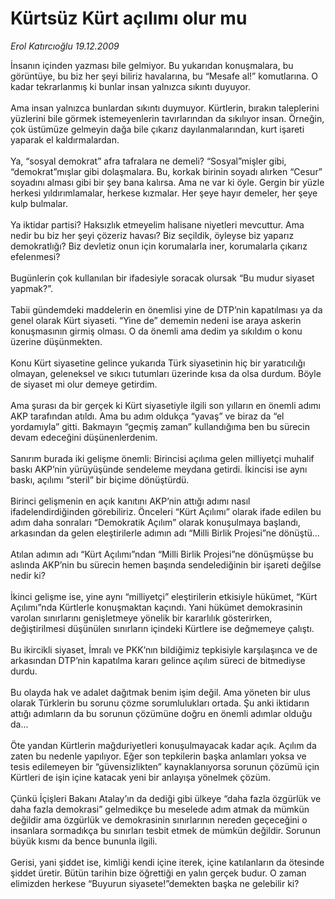# Kürtsüz Kürt açılımı olur mu

*Erol Katırcıoğlu 19.12.2009*

<div class="yazi">İnsanın içinden yazması bile gelmiyor. Bu yukarıdan konuşmalara, bu görüntüye, bu biz her şeyi biliriz havalarına, bu “Mesafe al!” komutlarına. O kadar tekrarlanmış ki bunlar insan yalnızca sıkıntı duyuyor. <br/><br/>Ama insan yalnızca bunlardan sıkıntı duymuyor. Kürtlerin, bırakın taleplerini yüzlerini bile görmek istemeyenlerin tavırlarından da sıkılıyor insan. Örneğin, çok üstümüze gelmeyin dağa bile çıkarız dayılanmalarından, kurt işareti yaparak el kaldırmalardan. <br/><br/>Ya, “sosyal demokrat” afra tafralara ne demeli? “Sosyal”mişler gibi, “demokrat”mışlar gibi dolaşmalara. Bu, korkak birinin soyadı alırken “Cesur” soyadını alması gibi bir şey bana kalırsa. Ama ne var ki öyle. Gergin bir yüzle herkesi yıldırımlamalar, herkese kızmalar. Her şeye hayır demeler, her şeye kulp bulmalar. <br/><br/>Ya iktidar partisi? Haksızlık etmeyelim halisane niyetleri mevcuttur. Ama nedir bu biz her şeyi çözeriz havası? Biz seçildik, öyleyse biz yaparız demokratlığı? Biz devletiz onun için korumalarla iner, korumalarla çıkarız efelenmesi? <br/><br/>Bugünlerin çok kullanılan bir ifadesiyle soracak olursak “Bu mudur siyaset yapmak?”. <br/><br/>Tabii gündemdeki maddelerin en önemlisi yine de DTP’nin kapatılması ya da genel olarak Kürt siyaseti. “Yine de” dememin nedeni ise araya askerin konuşmasının girmiş olması. O da önemli ama dedim ya sıkıldım o konu üzerine düşünmekten. <br/><br/>Konu Kürt siyasetine gelince yukarıda Türk siyasetinin hiç bir yaratıcılığı olmayan, geleneksel ve sıkıcı tutumları üzerinde kısa da olsa durdum. Böyle de siyaset mi olur demeye getirdim. <br/><br/>Ama şurası da bir gerçek ki Kürt siyasetiyle ilgili son yılların en önemli adımı AKP tarafından atıldı. Ama bu adım oldukça “yavaş” ve biraz da “el yordamıyla” gitti. Bakmayın “geçmiş zaman” kullandığıma ben bu sürecin devam edeceğini düşünenlerdenim. <br/><br/>Sanırım burada iki gelişme önemli: Birincisi açılıma gelen milliyetçi muhalif baskı AKP’nin yürüyüşünde sendeleme meydana getirdi. İkincisi ise aynı baskı, açılımı “steril” bir biçime dönüştürdü. <br/><br/>Birinci gelişmenin en açık kanıtını AKP’nin attığı adımı nasıl ifadelendirdiğinden görebiliriz. Önceleri “Kürt Açılımı” olarak ifade edilen bu adım daha sonraları “Demokratik Açılım” olarak konuşulmaya başlandı, arkasından da gelen eleştirilerle adımın adı “Milli Birlik Projesi”ne dönüştü... <br/><br/>Atılan adımın adı “Kürt Açılımı”ndan “Milli Birlik Projesi”ne dönüşmüşse bu aslında AKP’nin bu sürecin hemen başında sendelediğinin bir işareti değilse nedir ki? <br/><br/>İkinci gelişme ise, yine aynı “milliyetçi” eleştirilerin etkisiyle hükümet, “Kürt Açılımı”nda Kürtlerle konuşmaktan kaçındı. Yani hükümet demokrasinin varolan sınırlarını genişletmeye yönelik bir kararlılık gösterirken, değiştirilmesi düşünülen sınırların içindeki Kürtlere ise değmemeye çalıştı. <br/><br/>Bu ikircikli siyaset, İmralı ve PKK’nın bildiğimiz tepkisiyle karşılaşınca ve de arkasından DTP’nin kapatılma kararı gelince açılım süreci de bitmediyse durdu. <br/><br/>Bu olayda hak ve adalet dağıtmak benim işim değil. Ama yöneten bir ulus olarak Türklerin bu sorunu çözme sorumlulukları ortada. Şu anki iktidarın attığı adımların da bu sorunun çözümüne doğru en önemli adımlar olduğu da... <br/><br/>Öte yandan Kürtlerin mağduriyetleri konuşulmayacak kadar açık. Açılım da zaten bu nedenle yapılıyor. Eğer son tepkilerin başka anlamları yoksa ve tesis edilemeyen bir “güvensizlikten” kaynaklanıyorsa sorunun çözümü için Kürtleri de işin içine katacak yeni bir anlayışa yönelmek çözüm. <br/><br/>Çünkü İçişleri Bakanı Atalay’ın da dediği gibi ülkeye “daha fazla özgürlük ve daha fazla demokrasi” gelmedikçe bu meselede adım atmak da mümkün değildir ama özgürlük ve demokrasinin sınırlarının nereden geçeceğini o insanlara sormadıkça bu sınırları tesbit etmek de mümkün değildir. Sorunun büyük kısmı da bence bununla ilgili. <br/><br/>Gerisi, yani şiddet ise, kimliği kendi içine iterek, içine katılanların da ötesinde şiddet üretir. Bütün tarihin bize öğrettiği en yalın gerçek budur. O zaman elimizden herkese “Buyurun siyasete!”demekten başka ne gelebilir ki?
              </div>
